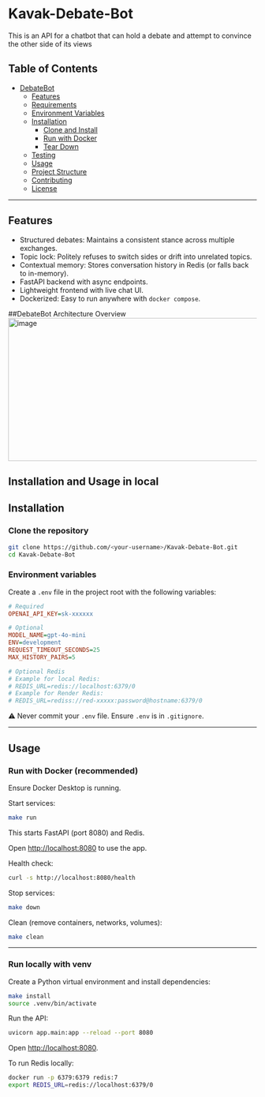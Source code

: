 # Kavak-Debate-Bot
This is an API for a chatbot that can hold a debate and attempt to convince the other side of its views

## Table of Contents
- [DebateBot](#debatebot)  
  - [Features](#features)  
  - [Requirements](#requirements)  
  - [Environment Variables](#environment-variables)  
  - [Installation](#installation)  
    - [Clone and Install](#clone-and-install)  
    - [Run with Docker](#run-with-docker)  
    - [Tear Down](#tear-down)  
  - [Testing](#testing)  
  - [Usage](#usage)  
  - [Project Structure](#project-structure)  
  - [Contributing](#contributing)  
  - [License](#license)

---

## Features
- Structured debates: Maintains a consistent stance across multiple exchanges.  
- Topic lock: Politely refuses to switch sides or drift into unrelated topics.  
- Contextual memory: Stores conversation history in Redis (or falls back to in-memory).  
- FastAPI backend with async endpoints.  
- Lightweight frontend with live chat UI.  
- Dockerized: Easy to run anywhere with `docker compose`.

##DebateBot Architecture Overview
<img width="1844" height="290" alt="image" src="https://github.com/user-attachments/assets/e004cbc8-3969-49ee-89d8-cdab0cf51a35" />

## Installation and Usage in local

## Installation

### Clone the repository
```bash
git clone https://github.com/<your-username>/Kavak-Debate-Bot.git
cd Kavak-Debate-Bot
```

### Environment variables

Create a `.env` file in the project root with the following variables:

```ini
# Required
OPENAI_API_KEY=sk-xxxxxx

# Optional
MODEL_NAME=gpt-4o-mini
ENV=development
REQUEST_TIMEOUT_SECONDS=25
MAX_HISTORY_PAIRS=5

# Optional Redis
# Example for local Redis:
# REDIS_URL=redis://localhost:6379/0
# Example for Render Redis:
# REDIS_URL=rediss://red-xxxxx:password@hostname:6379/0
```

⚠️ Never commit your `.env` file. Ensure `.env` is in `.gitignore`.

---

## Usage

### Run with Docker (recommended)

Ensure Docker Desktop is running.

Start services:
```bash
make run
```

This starts FastAPI (port 8080) and Redis.

Open [http://localhost:8080](http://localhost:8080) to use the app.

Health check:
```bash
curl -s http://localhost:8080/health
```

Stop services:
```bash
make down
```

Clean (remove containers, networks, volumes):
```bash
make clean
```

---

### Run locally with venv

Create a Python virtual environment and install dependencies:
```bash
make install
source .venv/bin/activate
```

Run the API:
```bash
uvicorn app.main:app --reload --port 8080
```

Open [http://localhost:8080](http://localhost:8080).

To run Redis locally:
```bash
docker run -p 6379:6379 redis:7
export REDIS_URL=redis://localhost:6379/0
```
